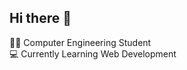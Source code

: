 ## Hi there 👋

👩‍🎓 Computer Engineering Student<br/>
💻 Currently Learning Web Development <br/>


<!--
**Alaics/Alaics** is a ✨ _special_ ✨ repository because its `README.md` (this file) appears on your GitHub profile.

